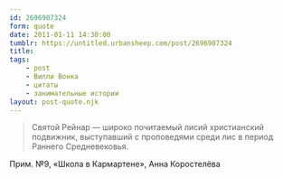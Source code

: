 ```yaml
---
id: 2696907324
form: quote
date: 2011-01-11 14:30:00
tumblr: https://untitled.urbansheep.com/post/2696907324
title: 
tags:
    - post
    - Вилли Вонка
    - цитаты
    - занимательные истории
layout: post-quote.njk
---
```


<blockquote>
Святой Рейнар — широко почитаемый лисий христианский подвижник, выступавший с проповедями среди лис в период Раннего Средневековья.
</blockquote>

Прим. №9, «Школа в Кармартене», Анна Коростелёва
